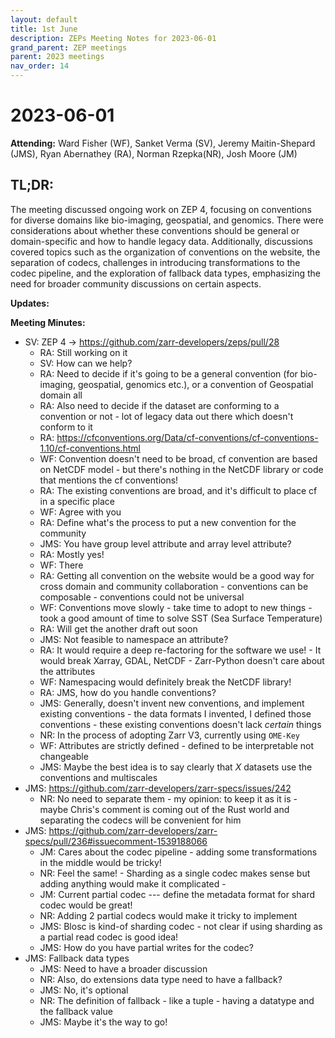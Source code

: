```yaml
---
layout: default
title: 1st June
description: ZEPs Meeting Notes for 2023-06-01
grand_parent: ZEP meetings
parent: 2023 meetings
nav_order: 14
---
```


# 2023-06-01

**Attending:** Ward Fisher (WF), Sanket Verma (SV), Jeremy Maitin-Shepard (JMS), Ryan Abernathey (RA), Norman Rzepka(NR), Josh Moore (JM)

## TL;DR:

The meeting discussed ongoing work on ZEP 4, focusing on conventions for diverse domains like bio-imaging, geospatial, and genomics. There were considerations about whether these conventions should be general or domain-specific and how to handle legacy data. Additionally, discussions covered topics such as the organization of conventions on the website, the separation of codecs, challenges in introducing transformations to the codec pipeline, and the exploration of fallback data types, emphasizing the need for broader community discussions on certain aspects.

**Updates:**

**Meeting Minutes:**

- SV: ZEP 4 → <https://github.com/zarr-developers/zeps/pull/28>
    - RA: Still working on it
    - SV: How can we help?
    - RA: Need to decide if it's going to be a general convention (for bio-imaging, geospatial, genomics etc.), or a convention of Geospatial domain all
    - RA: Also need to decide if the dataset are conforming to a convention or not - lot of legacy data out there which doesn't conform to it
    - RA: <https://cfconventions.org/Data/cf-conventions/cf-conventions-1.10/cf-conventions.html>
    - WF: Convention doesn't need to be broad, cf convention are based on NetCDF model - but there's nothing in the NetCDF library or code that mentions the cf conventions!
    - RA: The existing conventions are broad, and it's difficult to place cf in a specific place
    - WF: Agree with you
    - RA: Define what's the process to put a new convention for the community
    - JMS: You have group level attribute and array level attribute?
    - RA: Mostly yes!
    - WF: There
    - RA: Getting all convention on the website would be a good way for cross domain and community collaboration - conventions can be composable - conventions could not be universal
    - WF: Conventions move slowly - take time to adopt to new things - took a good amount of time to solve SST (Sea Surface Temperature)
    - RA: Will get the another draft out soon
    - JMS: Not feasible to namespace an attribute?
    - RA: It would require a deep re-factoring for the software we use! - It would break Xarray, GDAL, NetCDF - Zarr-Python doesn't care about the attributes
    - WF: Namespacing would definitely break the NetCDF library!
    - RA: JMS, how do you handle conventions?
    - JMS: Generally, doesn't invent new conventions, and implement existing conventions - the data formats I invented, I defined those conventions - these existing conventions doesn't lack _certain_ things
    - NR: In the process of adopting Zarr V3, currently using `OME-Key` 
    - WF: Attributes are strictly defined - defined to be interpretable not changeable
    - JMS: Maybe the best idea is to say clearly that _X_ datasets use the conventions and multiscales
- JMS: <https://github.com/zarr-developers/zarr-specs/issues/242>
    - NR: No need to separate them - my opinion: to keep it as it is - maybe Chris's comment is coming out of the Rust world and separating the codecs will be convenient for him
- JMS: <https://github.com/zarr-developers/zarr-specs/pull/236#issuecomment-1539188066>
    - JM: Cares about the codec pipeline - adding some transformations in the middle would be tricky!
    - NR: Feel the same! - Sharding as a single codec makes sense but adding anything would make it complicated - 
    - JM: Current partial codec --- define the metadata format for shard codec would be great!
    - NR: Adding 2 partial codecs would make it tricky to implement
    - JMS: Blosc is kind-of sharding codec - not clear if using sharding as a partial read codec is good idea!
    - JMS: How do you have partial writes for the codec?
- JMS: Fallback data types
    - JMS: Need to have a broader discussion
    - NR: Also, do extensions data type need to have a fallback?
    - JMS: No, it's optional
    - NR: The definition of fallback - like a tuple - having a datatype and the fallback value
    - JMS: Maybe it's the way to go!
